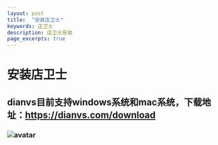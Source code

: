 ```yaml
---
layout: post
title:  "安装店卫士"
keywords: 店卫士
description: 店卫士安装 
page_excerpts: true
---
```


# 安装店卫士 

## dianvs目前支持windows系统和mac系统，下载地址：https://dianvs.com/download

### ![avatar](https://github.com/dianvs-ltd/dianvs-ltd.github.io/edit/main/doc/dianvs-download.jpg)
